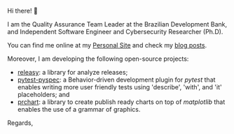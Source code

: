 Hi there! 👋

I am the Quality Assurance Team Leader at the Brazilian Development Bank, and
Independent Software Engineer and Cybersecurity Researcher (Ph.D).

You can find me online at my [Personal Site](https://felipecrp.github.io) and check my [blog posts](https://felipecrp.github.io/pos).

Moreover, I am developing the following open-source projects:

  - [releasy](https://github.com/gems-uff/releasy): a library for analyze releases;
  - [pytest-pyspec](https://github.com/felipecrp/pytest-pyspec): a
    Behavior-driven development plugin for _pytest_ that enables writing more user
    friendly tests using 'describe', 'with', and 'it' placeholders; and
  - [prchart](https://github.com/felipecrp/prchart): a library to create publish
    ready charts on top of _matplotlib_ that enables the use of a grammar of
    graphics.

Regards,
